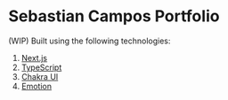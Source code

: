# Sebastian Campos Portfolio

(WIP) Built using the following technologies:

1. [Next.js](https://nextjs.org/)
2. [TypeScript](https://www.typescriptlang.org/)
3. [Chakra UI](https://chakra-ui.com/)
4. [Emotion](https://emotion.sh/)
